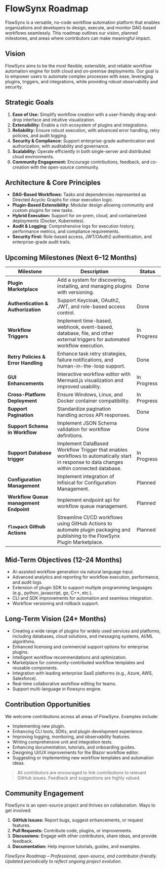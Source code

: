 # FlowSynx Roadmap

FlowSynx is a versatile, no-code workflow automation platform that enables organizations and developers 
to design, execute, and monitor DAG-based workflows seamlessly. This roadmap outlines our vision, planned
milestones, and areas where contributors can make meaningful impact.

## Vision

FlowSynx aims to be the most flexible, extensible, and reliable workflow automation engine for both 
cloud and on-premise deployments. Our goal is to empower users to automate complex processes with ease, 
leveraging plugins, triggers, and integrations, while providing robust observability and security.

## Strategic Goals

1. **Ease of Use:** Simplify workflow creation with a user-friendly drag-and-drop interface and intuitive visualization.  
2. **Extensibility:** Enable a rich ecosystem of plugins and integrations.  
3. **Reliability:** Ensure robust execution, with advanced error handling, retry policies, and audit logging.  
4. **Security & Compliance:** Support enterprise-grade authentication and authorization, with auditability and governance.  
5. **Scalability:** Operate efficiently in both single-server and distributed cloud environments.
6. **Community Engagement:** Encourage contributions, feedback, and co-creation with the open-source community.

## Architecture & Core Principles

- **DAG-Based Workflows:** Tasks and dependencies represented as Directed Acyclic Graphs for clear execution logic.  
- **Plugin-Based Extensibility:** Modular design allowing community and custom plugins for new tasks.  
- **Hybrid Execution:** Support for on-prem, cloud, and containerized deployments (Docker, Kubernetes).  
- **Audit & Logging:** Comprehensive logs for execution history, performance metrics, and compliance requirements.  
- **Security First:** Role-based access, JWT/OAuth2 authentication, and enterprise-grade audit trails.

## Upcoming Milestones (Next 6–12 Months)

| Milestone | Description | Status |
|-----------|-------------|--------|
| **Plugin Marketplace** | Add a system for discovering, installing, and managing plugins with versioning. | Done |
| **Authentication & Authorization** | Support Keycloak, OAuth2, JWT, and role-based access control. | Done |
| **Workflow Triggers** | Implement time-based, webhook, event-based, database, file, and other external triggers for automated workflow execution. | In Progress |
| **Retry Policies & Error Handling** | Enhance task retry strategies, failure notifications, and human-in-the-loop support. | Done |
| **GUI Enhancements** | Interactive workflow editor with Mermaid.js visualization and improved usability. | In Progress |
| **Cross-Platform Deployment** | Ensure Windows, Linux, and Docker container compatibility. | In Progress |
| **Support Pagination** | Standardize pagination handling across API responses. | Done |
| **Support Schema in Workflow** | Implement JSON Schema validation for workflow definitions. | Done |
| **Support Database trigger** | Implement DataBased Workflow Trigger that enables workflows to automatically start in response to data changes within connected database. | In Progress |
| **Configuration Management** | Implement integration of Infisical for Configuration Management. | Planned |
| **Workflow Queue management Endpoint** | Implement endpoint api for workflow queue management. | Planned |
| **`flowpack` Github Actions** | Streamline CI/CD workflows using GitHub Actions to automate plugin packaging and publishing to the FlowSynx Plugin Marketplace. | Planned |

## Mid-Term Objectives (12–24 Months)

- AI-assisted workflow generation via natural language input.  
- Advanced analytics and reporting for workflow execution, performance, and audit logs.  
- Extension of plugin SDK to support multiple programming languages (e.g., python, javascript, go, C++, etc.).  
- CLI and SDK improvements for automation and seamless integration.  
- Workflow versioning and rollback support.  

## Long-Term Vision (24+ Months)

- Creating a wide range of plugins for widely used services and platforms, including databases, cloud solutions, and messaging systems, AI/ML algorithms.  
- Enhanced licensing and commercial support options for enterprise plugins.  
- Intelligent workflow recommendations and optimization.  
- Marketplace for community-contributed workflow templates and reusable components.  
- Integration with leading enterprise SaaS platforms (e.g., Azure, AWS, Salesforce).  
- Real-time collaborative workflow editing for teams.  
- Support multi-language in flowsynx engine.

## Contribution Opportunities

We welcome contributions across all areas of FlowSynx. Examples include:

- Implementing new plugin.  
- Enhancing CLI tools, SDKs, and plugin development experience.  
- Improving logging, monitoring, and observability features.  
- Writing comprehensive unit and integration tests.  
- Enhancing documentation, tutorials, and onboarding guides.  
- Designing UI/UX improvements for the Blazor workflow editor.  
- Suggesting or implementing new workflow templates and automation ideas.

> All contributors are encouraged to link contributions to relevant GitHub issues. Feedback and suggestions are highly valued.

## Community Engagement

FlowSynx is an open-source project and thrives on collaboration. Ways to get involved:  

1. **GitHub Issues:** Report bugs, suggest enhancements, or request features.  
2. **Pull Requests:** Contribute code, plugins, or improvements.  
3. **Discussions:** Engage with other contributors, share ideas, and provide feedback.  
4. **Documentation:** Help improve tutorials, guides, and examples.  

*FlowSynx Roadmap – Professional, open-source, and contributor-friendly. Updated periodically to reflect ongoing project evolution.*

